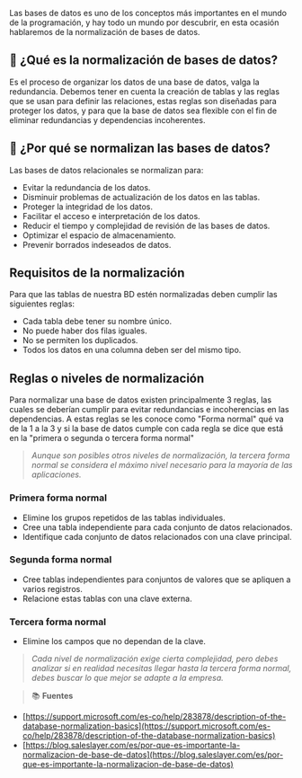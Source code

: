 Las bases de datos es uno de los conceptos más importantes en el mundo de la programación, y hay todo un mundo por descubrir, en esta ocasión hablaremos de la normalización de bases de datos.

## 🤔 ¿Qué es la normalización de bases de datos?

Es el proceso de organizar los datos de una base de datos, valga la redundancia. Debemos tener en cuenta la creación de tablas y las reglas que se usan para definir las relaciones, estas reglas son diseñadas para proteger los datos, y para que la base de datos sea flexible con el fin de eliminar redundancias y dependencias incoherentes.

## 🤔 ¿Por qué se normalizan las bases de datos?

Las bases de datos relacionales se normalizan para:

* Evitar la redundancia de los datos.
* Disminuir problemas de actualización de los datos en las tablas.
* Proteger la integridad de los datos.
* Facilitar el acceso e interpretación de los datos.
* Reducir el tiempo y complejidad de revisión de las bases de datos.
* Optimizar el espacio de almacenamiento.
* Prevenir borrados indeseados de datos.

## Requisitos de la normalización

Para que las tablas de nuestra BD estén normalizadas deben cumplir las siguientes reglas:

* Cada tabla debe tener su nombre único.
* No puede haber dos filas iguales.
* No se permiten los duplicados.
* Todos los datos en una columna deben ser del mismo tipo.

## Reglas o niveles de normalización

Para normalizar una base de datos existen principalmente 3 reglas, las cuales se deberían cumplir para evitar redundancias e incoherencias en las dependencias. A estas reglas se les conoce como "Forma normal" qué va de la 1 a la 3 y si la base de datos cumple con cada regla se dice que está en la "primera o segunda o tercera forma normal"

> _Aunque son posibles otros niveles de normalización, la tercera forma normal se considera el máximo nivel necesario para la mayoría de las aplicaciones._

### Primera forma normal

* Elimine los grupos repetidos de las tablas individuales.
* Cree una tabla independiente para cada conjunto de datos relacionados.
* Identifique cada conjunto de datos relacionados con una clave principal.

### Segunda forma normal

* Cree tablas independientes para conjuntos de valores que se apliquen a varios registros.
* Relacione estas tablas con una clave externa.

### Tercera forma normal

* Elimine los campos que no dependan de la clave.

> _Cada nivel de normalización exige cierta complejidad, pero debes analizar si en realidad necesitas llegar hasta la tercera forma normal, debes buscar lo que mejor se adapte a la empresa._

> 📚 **Fuentes**
* [https://support.microsoft.com/es-co/help/283878/description-of-the-database-normalization-basics](https://support.microsoft.com/es-co/help/283878/description-of-the-database-normalization-basics)
* [https://blog.saleslayer.com/es/por-que-es-importante-la-normalizacion-de-base-de-datos](https://blog.saleslayer.com/es/por-que-es-importante-la-normalizacion-de-base-de-datos)